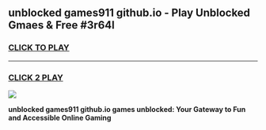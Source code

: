 
## unblocked  games911 github.io - Play Unblocked Gmaes & Free #3r64l
<h3>
<a href="https://news.freeplayer.one?title=unblocked__games911_github.io&ref=24F">CLICK TO PLAY</a></h3>
<hr>

<h3>
<a href="https://news.freeplayer.one?title=unblocked__games911_github.io&ref=24F">CLICK 2 PLAY</a>
  
</h3>

<a href="https://news.freeplayer.one?title=unblocked__games911_github.io&ref=24F/"><img src="https://clearcache.store/games.png"></a>


**unblocked  games911 github.io games unblocked: Your Gateway to Fun and Accessible Online Gaming**

